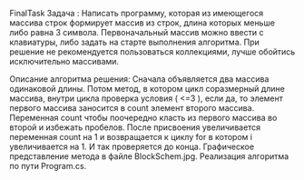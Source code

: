 FinalTask
Задача :
Написать программу, которая из имеющегося массива строк формирует массив из строк, длина которых меньше либо равна 3 символа. Первоначальный массив можно ввести с клавиатуры, либо задать на старте выполнения алгоритма. При решение не рекомендуется пользоваться коллекциями, лучше обойтись исключительно массивами.

Описание алгоритма решения:
Сначала объявляется два массива одинаковой длины. Потом метод, в котором цикл соразмерный длине массива, внутри цикла проверка условия ( <=3 ), если да, то элемент первого массива заносится в count элемент второго массива. Переменная count чтобы поочередно класть из первого массива во второй и избежать пробелов. После присвоения увеличивается переменная count на 1 и возвращается к циклу for в котором i увеличивается на 1. И так проверяется до конца.
Графическое представление метода в файле BlockSchem.jpg.
Реализация алгоритма по пути Program.cs.